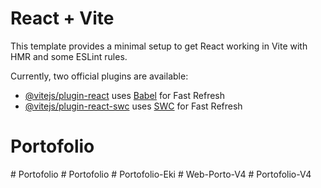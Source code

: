 # React + Vite

This template provides a minimal setup to get React working in Vite with HMR and some ESLint rules.

Currently, two official plugins are available:

- [@vitejs/plugin-react](https://github.com/vitejs/vite-plugin-react/blob/main/packages/plugin-react/README.md) uses [Babel](https://babeljs.io/) for Fast Refresh
- [@vitejs/plugin-react-swc](https://github.com/vitejs/vite-plugin-react-swc) uses [SWC](https://swc.rs/) for Fast Refresh
# Portofolio
#   P o r t o f o l i o  
 #   P o r t o f o l i o  
 # Portofolio-Eki
#   W e b - P o r t o - V 4  
 #   P o r t o f o l i o - V 4  
 